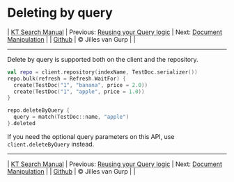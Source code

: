 # Deleting by query 

| [KT Search Manual](README.md) | Previous: [Reusing your Query logic](ReusableSearchQueries.md) | Next: [Document Manipulation](DocumentManipulation.md) |
| [Github](https://github.com/jillesvangurp/kt-search) | &copy; Jilles van Gurp |  |

---                

Delete by query is supported both on the client and the repository.    

```kotlin
val repo = client.repository(indexName, TestDoc.serializer())
repo.bulk(refresh = Refresh.WaitFor) {
  create(TestDoc("1", "banana", price = 2.0))
  create(TestDoc("1", "apple", price = 1.0))
}

repo.deleteByQuery {
  query = match(TestDoc::name, "apple")
}.deleted
```

If you need the optional query parameters on this API, use `client.deleteByQuery` instead.



---

| [KT Search Manual](README.md) | Previous: [Reusing your Query logic](ReusableSearchQueries.md) | Next: [Document Manipulation](DocumentManipulation.md) |
| [Github](https://github.com/jillesvangurp/kt-search) | &copy; Jilles van Gurp |  |